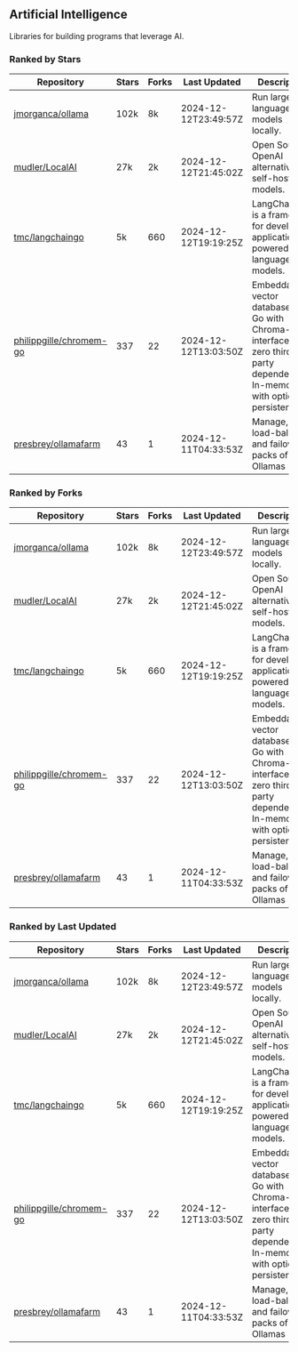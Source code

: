 ## Artificial Intelligence

Libraries for building programs that leverage AI.

### Ranked by Stars

| Repository | Stars | Forks | Last Updated | Description | 
|------------|-------|-------|--------------|-------------|
| [jmorganca/ollama](https://github.com/jmorganca/ollama) | 102k | 8k | 2024-12-12T23:49:57Z |  Run large language models locally. |
| [mudler/LocalAI](https://github.com/mudler/LocalAI) | 27k | 2k | 2024-12-12T21:45:02Z |  Open Source OpenAI alternative, self-host AI models. |
| [tmc/langchaingo](https://github.com/tmc/langchaingo) | 5k | 660 | 2024-12-12T19:19:25Z |  LangChainGo is a framework for developing applications powered by language models. |
| [philippgille/chromem-go](https://github.com/philippgille/chromem-go) | 337 | 22 | 2024-12-12T13:03:50Z |  Embeddable vector database for Go with Chroma-like interface and zero third-party dependencies. In-memory with optional persistence. |
| [presbrey/ollamafarm](https://github.com/presbrey/ollamafarm) | 43 | 1 | 2024-12-11T04:33:53Z |  Manage, load-balance, and failover packs of Ollamas |

### Ranked by Forks

| Repository | Stars | Forks | Last Updated | Description | 
|------------|-------|-------|--------------|-------------|
| [jmorganca/ollama](https://github.com/jmorganca/ollama) | 102k | 8k | 2024-12-12T23:49:57Z |  Run large language models locally. |
| [mudler/LocalAI](https://github.com/mudler/LocalAI) | 27k | 2k | 2024-12-12T21:45:02Z |  Open Source OpenAI alternative, self-host AI models. |
| [tmc/langchaingo](https://github.com/tmc/langchaingo) | 5k | 660 | 2024-12-12T19:19:25Z |  LangChainGo is a framework for developing applications powered by language models. |
| [philippgille/chromem-go](https://github.com/philippgille/chromem-go) | 337 | 22 | 2024-12-12T13:03:50Z |  Embeddable vector database for Go with Chroma-like interface and zero third-party dependencies. In-memory with optional persistence. |
| [presbrey/ollamafarm](https://github.com/presbrey/ollamafarm) | 43 | 1 | 2024-12-11T04:33:53Z |  Manage, load-balance, and failover packs of Ollamas |

### Ranked by Last Updated

| Repository | Stars | Forks | Last Updated | Description | 
|------------|-------|-------|--------------|-------------|
| [jmorganca/ollama](https://github.com/jmorganca/ollama) | 102k | 8k | 2024-12-12T23:49:57Z |  Run large language models locally. |
| [mudler/LocalAI](https://github.com/mudler/LocalAI) | 27k | 2k | 2024-12-12T21:45:02Z |  Open Source OpenAI alternative, self-host AI models. |
| [tmc/langchaingo](https://github.com/tmc/langchaingo) | 5k | 660 | 2024-12-12T19:19:25Z |  LangChainGo is a framework for developing applications powered by language models. |
| [philippgille/chromem-go](https://github.com/philippgille/chromem-go) | 337 | 22 | 2024-12-12T13:03:50Z |  Embeddable vector database for Go with Chroma-like interface and zero third-party dependencies. In-memory with optional persistence. |
| [presbrey/ollamafarm](https://github.com/presbrey/ollamafarm) | 43 | 1 | 2024-12-11T04:33:53Z |  Manage, load-balance, and failover packs of Ollamas |

